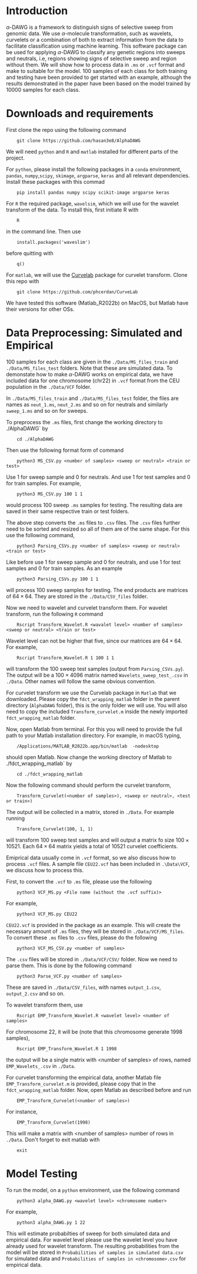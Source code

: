 Introduction
============

$\alpha$-DAWG is a framework to distinguish signs of selective sweep
from genomic data. We use $\alpha$-molecule transformation, such as
wavelets, curvelets or a combination of both to extract information from
the data to facilitate classification using machine learning. This
software package can be used for applying $\alpha$-DAWG to classify any
genetic regions into sweeps and neutrals, i.e, regions showing signs of
selective sweep and region without them. We will show how to process
data in `.ms` or `.vcf` format and make to suitable for the model. 100
samples of each class for both training and testing have been provided
to get started with an example, although the results demonstrated in the
paper have been based on the model trained by 10000 samples for each
class.

Downloads and requirements
==========================

First clone the repo using the following command

        git clone https://github.com/hasan3e8/AlphaDAWG

We will need `python` and `R` and `matlab` installed for different parts of the
project.

For `python`, please install the following packages in a `conda`
environment, `pandas`, `numpy`,`scipy`, `skimage`, `argparse`, `keras`
and all relevant dependencies. Install these packages with this commad

        pip install pandas numpy scipy scikit-image argparse keras

For `R` the required package, `wavelsim`, which we will use for the
wavelet transform of the data. To install this, first initiate R with
        
        R

in the command line. Then use

        install.packages('waveslim')

before quitting with

        q()

For `matlab`, we will use the
[Curvelab](https://github.com/phcerdan/CurveLab) package for curvelet
transform. Clone this repo with

        git clone https://github.com/phcerdan/CurveLab
        
We have tested this software (Matlab_R2022b) on MacOS, but Matlab have their versions for other OSs.


Data Preprocessing: Simulated and Empirical
===========================================

100 samples for each class are given in the `./Data/MS_files_train` and
`./Data/MS_files_test` folders. Note that these are simulated data. To
demonstate how to make $\alpha$-DAWG works on empirical data, we have
included data for one chromosome (chr22) in `.vcf` format from the CEU
population in the `./Data/VCF` folder.

In `./Data/MS_files_train` and `./Data/MS_files_test` folder, the files
are names as `neut_1.ms`, `neut_2.ms` and so on for neutrals and
similarly `sweep_1.ms` and so on for sweeps.

To preprocess the `.ms` files, first change the working directory to ./AlphaDAWG` by

        cd ./AlphaDAWG
        
Then use the following format form of command

        python3 MS_CSV.py <number of samples> <sweep or neutral> <train or test>

Use 1 for sweep sample and 0 for neutrals. And use 1 for test samples
and 0 for train samples. For example,

        python3 MS_CSV.py 100 1 1

would process 100 sweep `.ms` samples for testing. The resulting data
are saved in their same respective train or test folders.

The above step converts the `.ms` files to `.csv` files. The `.csv`
files further need to be sorted and resized so all of them are of the
same shape. For this use the following command,

        python3 Parsing_CSVs.py <number of samples> <sweep or neutral> <train or test>

Like before use 1 for sweep sample and 0 for neutrals, and use 1 for
test samples and 0 for train samples. As an example

        python3 Parsing_CSVs.py 100 1 1

will process 100 sweep samples for testing. The end products are
matrices of $64\times 64$. They are stored in the `./Data/CSV_files`
folder.

Now we need to wavelet and curvelet transform them. For wavelet
transform, run the following `R` command

        Rscript Transform_Wavelet.R <wavalet level> <number of samples> <sweep or neutral> <train or test>

Wavelet level can not be higher that five, since our matrices are
$64\times 64$. For example,

        Rscript Transform_Wavelet.R 1 100 1 1

will transform the 100 sweep test samples (output from
`Parsing_CSVs.py`). The output will be a $100\times 4096$ matrix named
`Wavelets_sweep_test_.csv` in `./Data`. Other names will follow the same
obvious convention.

For curvelet transform we use the Curvelab package in `Matlab` that we downloaded. Please copy the `fdct_wrapping_matlab` folder in the 
parent directory (`AlphaDAWG` folder), this
is the only folder we will use. You will also need to copy the included
`Transform_curvelet.m` inside the newly imported `fdct_wrapping_matlab`
folder.

Now, open Matlab from terminal. For this you will need to provide the full path to your Matlab installation directory. For example, in macOS typing,

        /Applications/MATLAB_R2022b.app/bin/matlab  -nodesktop

should open Matlab. Now change the working directory of Matlab to ./fdct_wrapping_matlab` by
    
        cd ./fdct_wrapping_matlab

Now the following command should perform the curvelet transform,

        Transform_Curvelet(<number of samples>), <sweep or neutral>, <test or train>)

The output will be collected in a matrix, stored in `./Data`. For
example running

        Transform_Curvelet(100, 1, 1)

will transform 100 sweep test samples and will output a matrix fo size
$100\times 10521$. Each $64\times 64$ matrix yields a total of 10521
curvelet coefficients.

Emiprical data usually come in `.vcf` format, so we also discuss how to
process `.vcf` files. A sample file `CEU22.vcf` has been included in
`.\Data\VCF`, we discuss how to process this.

First, to convert the `.vcf` to `.ms` file, please use the following

        python3 VCF_MS.py <File name (without the .vcf suffix)>
        
For example,

        python3 VCF_MS.py CEU22

`CEU22.vcf` is provided in the package as an example. This will create the necessary amount of `.ms` files,
 they will be stored in `./Data/VCF/MS_files`. To convert these `.ms` files to `.csv`
files, please do the following

        python3 VCF_MS_CSV.py <number of samples>

The `.csv` files will be stored in `./Data/VCF/CSV/` folder. Now we need
to parse them. This is done by the following command

        python3 Parse_VCF.py <number of samples>

These are saved in `./Data/CSV_files`, with names `output_1.csv`,
`output_2.csv` and so on.

To wavelet transform them, use

        Rscript EMP_Transform_Wavelet.R <wavelet level> <number of samples>
        
For chromosome 22, it will be (note that this chromosome generate 1998 samples),

        Rscript EMP_Transform_Wavelet.R 1 1998

the output will be a single matrix with \<number of samples\> of rows,
named `EMP_Wavelets_.csv` in `./Data`.

For curvelet transforming the empirical data, another Matlab file
`EMP_Transform_curvelet.m` is provided, please copy that in the
`fdct_wrapping_matlab` folder. Now, open Matlab as described before and
run

        EMP_Transform_Curvelet(<number of samples>)

For instance,

        EMP_Transform_Curvelet(1998)

This will make a matrix with \<number of samples\> number of rows in
`./Data`. Don't forget to exit matlab with

        exit

Model Testing
=============

To run the model, on a `python` environment, use the following command

        python3 alpha_DAWG.py <wavelet level> <chromosome number>
        
For example,

        python3 alpha_DAWG.py 1 22

This will estimate probabilties of sweep for both simulated data and empirical data. For wavelet level please use the wavelet level you
have already used for wavelet transform. The resulting probabilities from the model will be stored in `Probabilities of samples in simulated data.csv` for simulated
data and `Probabilities of samples in <chromosome>.csv` for empirical
data.
